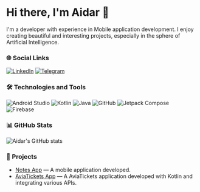 # Hi there, I'm Aidar 👋

I'm a developer with experience in Mobile application development. I enjoy creating beautiful and interesting projects, especially in the sphere of Artificial Intelligence.

### 🌐 Social Links
[![LinkedIn](https://img.shields.io/badge/-LinkedIn-333333?style=flat&logo=linkedin)](https://www.linkedin.com/in/aidar-mukanbet-0214a1256/)
[![Telegram](https://img.shields.io/badge/-Telegram-333333?style=flat&logo=telegram)](https://t.me/aidaroq)

### 🛠 Technologies and Tools
![Android Studio](https://img.shields.io/badge/-Android%20Studio-333333?style=flat&logo=android-studio)
![Kotlin](https://img.shields.io/badge/-Kotlin-333333?style=flat&logo=kotlin)
![Java](https://img.shields.io/badge/-Java-333333?style=flat&logo=java)
![GitHub](https://img.shields.io/badge/-GitHub-333333?style=flat&logo=github)
![Jetpack Compose](https://img.shields.io/badge/-Jetpack%20Compose-333333?style=flat&logo=jetpack-compose)
![Firebase](https://img.shields.io/badge/-Firebase-333333?style=flat&logo=firebase)

### 📊 GitHub Stats
![Aidar's GitHub stats](https://github-readme-stats.vercel.app/api?username=aidar&show_icons=true&theme=radical)

### 📁 Projects
- [Notes App](https://github.com/idar1o/NotesAppMVVM) — A mobile application developed.
- [AviaTickets App](https://github.com/idar1o/AviaTickets) — A AviaTickets application developed with Kotlin and integrating various APIs.

